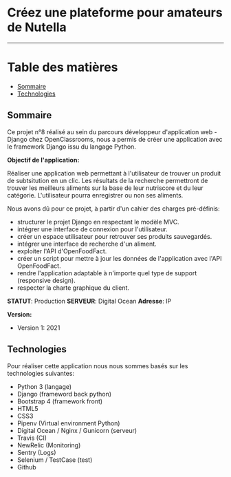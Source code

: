 # Créez une plateforme pour amateurs de Nutella
------------------


# Table des matières

* [Sommaire](#sommaire)
* [Technologies](#technologies)

## Sommaire

Ce projet n°8 réalisé au sein du parcours développeur d'application web - Django chez OpenClassrooms, nous a permis de créer une application avec le framework Django issu du langage Python.

**Objectif de l'application:**

Réaliser une application web permettant à l'utilisateur de trouver un produit de subtsitution en un clic. Les résultats de la recherche permettront de trouver les meilleurs aliments sur la base de leur nutriscore et du leur catégorie. L'utilisateur pourra enregistrer ou non ses aliments.

Nous avons dû pour ce projet, à partir d'un cahier des charges pré-définis:
- structurer le projet Django en respectant le modèle MVC.
- intégrer une interface de connexion pour l'utilisateur.
- créer un espace utilisateur pour retrouver ses produits sauvegardés.
- intégrer une interface de recherche d'un aliment.
- exploiter l'API d'OpenFoodFact.
- créer un script pour mettre à jour les données de l'application avec l'API OpenFoodFact.
- rendre l'application adaptable à n'importe quel type de support (responsive design).
- respecter la charte graphique du client.


**STATUT**: Production
**SERVEUR**: Digital Ocean
**Adresse**: IP

**Version:**
- Version 1: 2021


## Technologies

Pour réaliser cette application nous nous sommes basés sur les technologies suivantes:
- Python 3 (langage)
- Django (frameword back python)
- Bootstrap 4 (framework front)
- HTML5
- CSS3
- Pipenv (Virtual environment Python)
- Digital Ocean / Nginx / Gunicorn (serveur)
- Travis (CI)
- NewRelic (Monitoring)
- Sentry (Logs)
- Selenium / TestCase (test)
- Github
